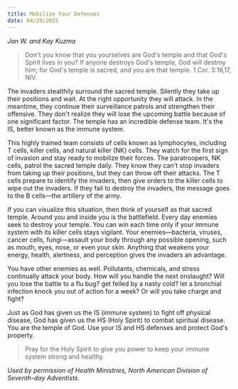 ```yaml
---
title: Mobilize Your Defenses
date: 04/29/2025
---
```


_Jan W. and Kay Kuzma_

> <p></p>
> Don't you know that you yourselves are God's temple and that God's Spirit lives in you? If anyone destroys God's temple, God will destroy him; for God's temple is sacred, and you are that temple. 1 Cor. 3:16,17, NIV.

The invaders stealthily surround the sacred temple. Silently they take up their positions and wait. At the right opportunity they will attack. In the meantime, they continue their surveillance patrols and strengthen their offensive. They don't realize they will lose the upcoming battle because of one significant factor. The temple has an incredible defense team. It's the IS, better known as the immune system.

This highly trained team consists of cells known as lymphocytes, including T cells, killer cells, and natural killer (NK) cells. They watch for the first sign of invasion and stay ready to mobilize their forces. The paratroopers, NK cells, patrol the sacred temple daily. They know they can't stop invaders from taking up their positions, but they can throw off their attacks. The T cells prepare to identify the invaders, then give orders to the killer cells to wipe out the invaders. If they fail to destroy the invaders, the message goes to the B cells—the artillery of the army.

If you can visualize this situation, then think of yourself as that sacred temple. Around you and inside you is the battlefield. Every day enemies seek to destroy your temple. You can win each time only if your immune system with its killer cells stays vigilant. Your enemies—bacteria, viruses, cancer cells, fungi—assault your body through any possible opening, such as mouth, eyes, nose, or even your skin. Anything that weakens your energy, health, alertness, and perception gives the invaders an advantage.

You have other enemies as well. Pollutants, chemicals, and stress continually attack your body. How will you handle the next onslaught? Will you lose the battle to a flu bug? get felled by a nasty cold? let a bronchial infection knock you out of action for a week? Or will you take charge and fight?

Just as God has given us the IS (immune system) to fight off physical disease, God has given us the HS (Holy Spirit) to combat spiritual disease. You are the temple of God. Use your IS and HS defenses and protect God's property.

> <callout></callout>
> Pray for the Holy Spirit to give you power to keep your immune system strong and healthy.

_Used by permission of Health Ministries, North American Division of Seventh-day Adventists._